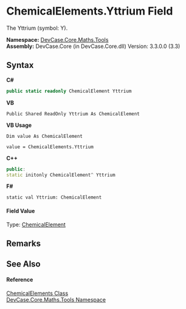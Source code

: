 # ChemicalElements.Yttrium Field
 

The Yttrium (symbol: Y).

**Namespace:**&nbsp;<a href="N_DevCase_Core_Maths_Tools">DevCase.Core.Maths.Tools</a><br />**Assembly:**&nbsp;DevCase.Core (in DevCase.Core.dll) Version: 3.3.0.0 (3.3)

## Syntax

**C#**<br />
``` C#
public static readonly ChemicalElement Yttrium
```

**VB**<br />
``` VB
Public Shared ReadOnly Yttrium As ChemicalElement
```

**VB Usage**<br />
``` VB Usage
Dim value As ChemicalElement

value = ChemicalElements.Yttrium

```

**C++**<br />
``` C++
public:
static initonly ChemicalElement^ Yttrium
```

**F#**<br />
``` F#
static val Yttrium: ChemicalElement
```


#### Field Value
Type: <a href="T_DevCase_Core_Maths_ChemicalElement">ChemicalElement</a>

## Remarks


## See Also


#### Reference
<a href="T_DevCase_Core_Maths_Tools_ChemicalElements">ChemicalElements Class</a><br /><a href="N_DevCase_Core_Maths_Tools">DevCase.Core.Maths.Tools Namespace</a><br />